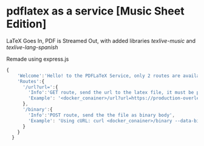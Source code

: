 # pdflatex as a service [Music Sheet Edition]

LaTeX Goes In, PDF is Streamed Out, with added libraries *texlive-music* and *texlive-lang-spanish*

Remade using express.js

```javascript
{
    'Welcome':'Hello! to the PDFLaTeX Service, only 2 routes are available, "/url?url=" and "/binary"',
    'Routes':{
      '/url?url=':{
        'Info':'GET route, send the url to the latex file, it must be public.',
        'Example': '<docker_conainer>/url?url=https://production-overleaf-static.s3.amazonaws.com/examples/helloworld.tex'
      },
      '/binary':{
        'Info':'POST route, send the the file as binary body',
        'Example': 'Using cURL: curl <docker_conainer>/binary --data-binary @my.tex > my.pdf'
      }
    }
  }
```
